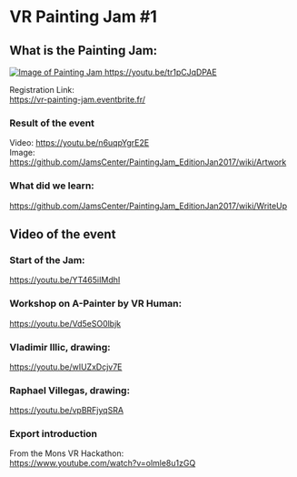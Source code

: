 # VR Painting Jam #1

## What is the Painting Jam:
<a href="https://youtu.be/tr1pCJqDPAE">![Image of Painting Jam](https://github.com/JamsCenter/PaintingJam_EditionJan2017/blob/master/r/DisplayPaintingJamFirstEdition.jpg)  </a>
https://youtu.be/tr1pCJqDPAE  

Registration Link:  
https://vr-painting-jam.eventbrite.fr/

### Result of the event
Video: https://youtu.be/n6uqpYgrE2E  
Image: https://github.com/JamsCenter/PaintingJam_EditionJan2017/wiki/Artwork

### What did we learn:
https://github.com/JamsCenter/PaintingJam_EditionJan2017/wiki/WriteUp

## Video of the event

### Start of the Jam:
https://youtu.be/YT465iIMdhI

### Workshop on A-Painter by VR Human:
https://youtu.be/Vd5eSO0lbjk

### Vladimir Illic, drawing:
https://youtu.be/wIUZxDcjv7E
### Raphael Villegas, drawing:
https://youtu.be/vpBRFjyqSRA



### Export introduction
From the Mons VR Hackathon:  
https://www.youtube.com/watch?v=olmle8u1zGQ

